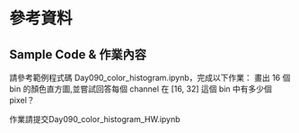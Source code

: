 # 參考資料
## Sample Code & 作業內容
請參考範例程式碼 Day090_color_histogram.ipynb，完成以下作業：
畫出 16 個 bin 的顏色直方圖,並嘗試回答每個 channel 在 [16, 32] 這個 bin 中有多少個 pixel？

作業請提交Day090_color_histogram_HW.ipynb
